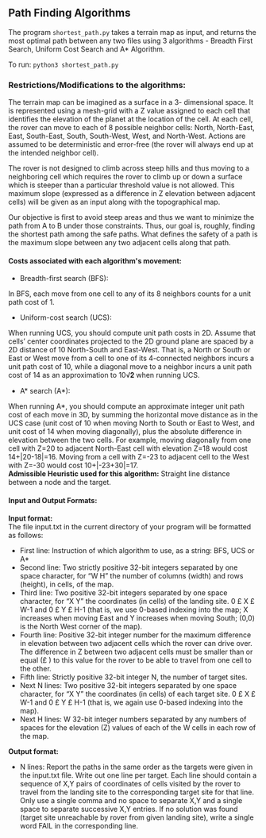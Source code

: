 ## Path Finding Algorithms

The program `shortest_path.py` takes a terrain map as input, and returns the most optimal path between any two files using 3 algorithms - Breadth First Search, Uniform Cost Search and A* Algorithm.  

To run: `python3 shortest_path.py`

### Restrictions/Modifications to the algorithms:
The terrain map can be imagined as a surface in a 3- dimensional space. It is represented using a mesh-grid with a Z value assigned to each cell that identifies the elevation of the planet at the location of the cell. At each cell, the rover can move to each of 8 possible neighbor cells: North, North-East, East, South-East, South, South-West, West, and North-West. Actions are assumed to be deterministic and error-free (the rover will always end up at the intended neighbor cell).  

The rover is not designed to climb across steep hills and thus moving to a neighboring cell which requires the rover to climb up or down a surface which is steeper than a particular threshold value is not allowed. This maximum slope (expressed as a difference in Z elevation between adjacent cells) will be given as an input along with the topographical map.     

 Our objective is first to avoid steep areas and thus we want to minimize the path from A to B under those constraints. Thus, our goal is, roughly, finding the shortest path among the safe paths. What defines the safety of a path is the maximum slope between any two adjacent cells along that path.


#### Costs associated with each algorithm's movement:
* Breadth-first search (BFS):  

In BFS, each move from one cell to any of its 8 neighbors counts for a unit path cost of 1.

* Uniform-cost search (UCS):  

When running UCS, you should compute unit path costs in 2D. Assume that cells’ center coordinates projected to the 2D ground plane are spaced by a 2D distance of 10 North-South and East-West. That is, a North or South or East or West move from a cell to one of its 4-connected neighbors incurs a unit path cost of 10, while a diagonal move to a neighbor incurs a unit path cost of 14 as an approximation to 10√𝟐 when running UCS.

* A* search (A*):  

When running A*, you should compute an approximate integer unit path cost of each move in 3D, by summing the horizontal move distance as in the UCS case (unit cost of 10 when moving North to South or East to West, and unit cost of 14 when moving diagonally), plus the absolute difference in elevation between the two cells. For example, moving diagonally from one cell with Z=20 to adjacent North-East cell with elevation Z=18 would cost 14+|20-18|=16. Moving from a cell with Z=-23 to adjacent cell to the West with Z=-30 would cost 10+|-23+30|=17.   
**Admissible Heuristic used for this algorithm:** Straight line distance between a node and the target.


#### Input and Output Formats:
**Input format:**  
The file input.txt in the current directory of your program will be formatted as follows:
* First line: Instruction of which algorithm to use, as a string: BFS, UCS or A*   
* Second line: Two strictly positive 32-bit integers separated by one space character, for
“W H” the number of columns (width) and rows (height), in cells, of the map.  
* Third line: Two positive 32-bit integers separated by one space character, for
“X Y” the coordinates (in cells) of the landing site. 0 £ X £ W-1 and 0 £ Y £ H-1 (that is, we use 0-based indexing into the map; X increases when moving East and Y increases when moving South; (0,0) is the North West corner of the map).  
* Fourth line: Positive 32-bit integer number for the maximum difference in elevation between two adjacent cells which the rover can drive over.
The difference in Z between two adjacent cells must be smaller than or equal (£ ) to this value for the rover to be able to travel from one cell to the other.   
* Fifth line: Strictly positive 32-bit integer N, the number of target sites.   
* Next N lines: Two positive 32-bit integers separated by one space character, for
“X Y” the coordinates (in cells) of each target site. 0 £ X £ W-1 and 0 £ Y £ H-1 (that is, we again use 0-based indexing into the map).  
* Next H lines: W 32-bit integer numbers separated by any numbers of spaces for the elevation (Z) values of each of the W cells in each row of the map.

**Output format:**
* N lines: Report the paths in the same order as the targets were given in the input.txt file. Write out one line per target. Each line should contain a sequence of X,Y pairs
of coordinates of cells visited by the rover to travel from the landing site to the corresponding target site for that line. Only use a single comma and no space
to separate X,Y and a single space to separate successive X,Y entries.
If no solution was found (target site unreachable by rover from given landing site), write a single word FAIL in the corresponding line.  
